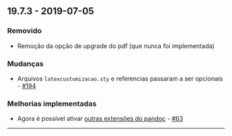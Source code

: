 ## 19.7.3 - 2019-07-05
### Removido
- Remoção da opção de upgrade do pdf (que nunca foi implementada)

### Mudanças
- Arquivos `latexcustomizacao.sty` e referencias passaram a ser opcionais - [#194](https://github.com/abntex/limarka/issues/194)

### Melhorias implementadas
- Agora é possível ativar [outras extensões do pandoc](https://pandoc.org/MANUAL.html#non-pandoc-extensions) - [#63](https://github.com/abntex/limarka/issues/63)

---
